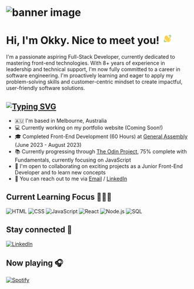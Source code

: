 # <img src="SVG/Banner-image-2.png" alt="banner image" />

# Hi, I'm Okky. Nice to meet you! <img src="https://raw.githubusercontent.com/ooanishoo/ooanishoo/main/public/wave.gif" width="30px">

I'm a passionate aspiring Full-Stack Developer, currently dedicated to mastering front-end technologies. With 8+ years of experience in leadership and technical support, I'm now fully committed to a career in software engineering. I'm proactively learning and eager to apply my problem-solving skills and customer-centric mindset to create impactful, user-friendly software solutions.

## [![Typing SVG](https://readme-typing-svg.demolab.com?font=Poppins&duration=3000&pause=200&color=ab89d9&height=35&lines=Aspiring+Full-Stack+Developer+👨🏼‍💻;Former+Apple+Service+Leader+🧰;Muay+Thai+Coach+🥊;Cyclist+🚴)](https://git.io/typing-svg)

- 🇦🇺 I'm based in Melbourne, Australia
- 💻 Currently working on my portfolio website (Coming Soon!)
- 🎓 Completed Front-End Development (60 Hours) at [General Assembly](https://generalassemb.ly/) (June 2023 - August 2023)
- 📚 Currently progressing through [The Odin Project](https://www.theodinproject.com/), 75% complete with Fundamentals, currently focusing on JavaScript
- 🤝 I'm open to collaborating on exciting projects as a Junior Front-End Developer and to learn new concepts
- 📧 You can reach out to me via [Email](mailto:okky@me.com) / [LinkedIn](https://www.linkedin.com/in/okkystafford/)

## Current Learning Focus 👨🏼‍💻

<p align="left">
 <img height="30" src="https://cdn.worldvectorlogo.com/logos/html-1.svg" title="HTML">
 <img height="30" src="https://cdn.worldvectorlogo.com/logos/css-3.svg" title="CSS">
 <img height="30" src="https://cdn.worldvectorlogo.com/logos/logo-javascript.svg" title="JavaScript">
 <img height="30" src="https://cdn.worldvectorlogo.com/logos/react-2.svg" title="React">
 <img height="30" src="https://cdn.worldvectorlogo.com/logos/nodejs-icon.svg" title="Node.js">
 <img height="30" src="https://cdn.worldvectorlogo.com/logos/postgresql.svg" title="SQL">
</p>

## Stay connected 🔗

<p align="left">
 <a href="https://www.linkedin.com/in/okkystafford" target="_blank">
 <img height="30" src="https://cdn.worldvectorlogo.com/logos/linkedin-icon-2.svg" alt="LinkedIn">
 </a>
</p>

## Now playing 🎧

[![Spotify](https://novatorem-spotify-git-main-ostaffords-projects.vercel.app/api/spotify)](https://open.spotify.com/user/2x1e9q689jbcbmyevfk1xibff?si=cff468cbc1db4c4d)
